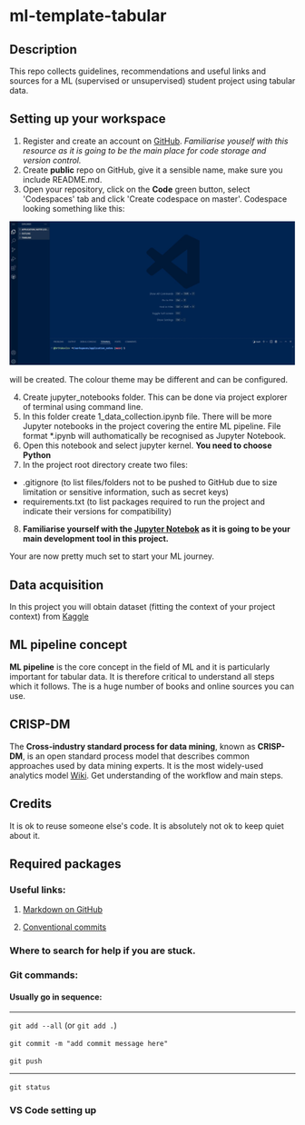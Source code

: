 # ml-template-tabular

## Description
This repo collects guidelines, recommendations and useful links and sources for a ML (supervised or unsupervised) student project using tabular data.

## Setting up your workspace
1. Register and create an account on [GitHub](https://github.com/). _Familiarise youself with this resource as it is going to be the main place for code storage and version control._
2. Create **public** repo on GitHub, give it a sensible name, make sure you include README.md.
3. Open your repository, click on the **Code** green button, select 'Codespaces' tab and click 'Create codespace on master'. Codespace looking something like this:

![codespace](./assets/img/codespace.jpg)

will be created. The colour theme may be different and can be configured.

4. Create jupyter_notebooks folder. This can be done via project explorer of terminal using command line.
5. In this folder create 1_data_collection.ipynb file. There will be more Jupyter notebooks in the project covering the entire ML pipeline. File format *.ipynb will authomatically be recognised as Jupyter Notebook.
6. Open this notebook and select jupyter kernel. **You need to choose Python**
7. In the project root directory create two files:
- .gitignore
(to list files/folders not to be pushed to GitHub due to size limitation or sensitive information, such as secret keys)
- requirements.txt (to list packages required to run the project and indicate their versions for compatibility)
8. **Familiarise yourself with the [Jupyter Notebok](https://jupyter.org/) as it is going to be your main development tool in this project.**

Your are now pretty much set to start your ML journey.

## Data acquisition
In this project you will obtain dataset (fitting the context of your project context) from [Kaggle](https://www.kaggle.com/)

## ML pipeline concept

**ML pipeline** is the core concept in the field of ML and it is particularly important for tabular data. It is therefore critical to understand all steps which it follows. The is a huge number of books and online sources you can use.

## CRISP-DM

The **Cross-industry standard process for data mining**, known as **CRISP-DM**, is an open standard process model that describes common approaches used by data mining experts. It is the most widely-used analytics model [Wiki](https://en.wikipedia.org/wiki/Cross-industry_standard_process_for_data_mining). Get understanding of the workflow and main steps.

## Credits
It is ok to reuse someone else's code. It is absolutely not ok to keep quiet about it.








## Required packages



### Useful links:
1. [Markdown on GitHub](https://docs.github.com/en/get-started/writing-on-github/getting-started-with-writing-and-formatting-on-github/basic-writing-and-formatting-syntax)

2. [Conventional commits](https://www.conventionalcommits.org/en/v1.0.0/)

### Where to search for help if you are stuck.

### Git commands:
#### Usually go in sequence:
---
`git add --all`
(or `git add .`)

`git commit -m "add commit message here"`

`git push`

---

`git status`

### VS Code setting up